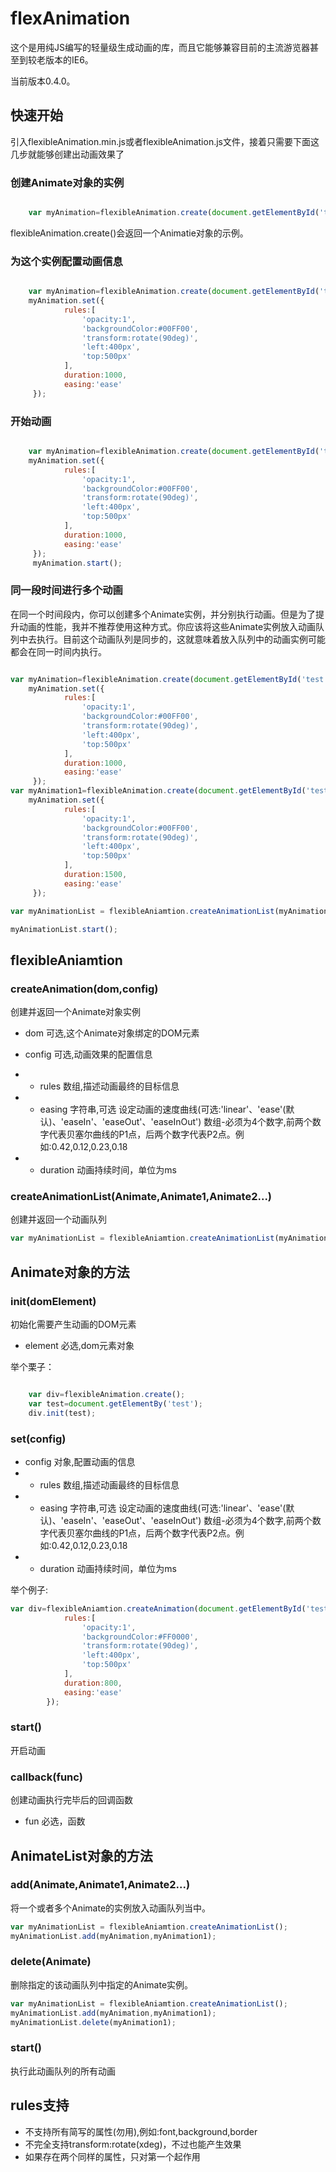 # flexAnimation

这个是用纯JS编写的轻量级生成动画的库，而且它能够兼容目前的主流游览器甚至到较老版本的IE6。

当前版本0.4.0。

## 快速开始

引入flexibleAnimation.min.js或者flexibleAnimation.js文件，接着只需要下面这几步就能够创建出动画效果了

### 创建Animate对象的实例

``` js

	var myAnimation=flexibleAnimation.create(document.getElementById('test'));

```

flexibleAnimation.create()会返回一个Animatie对象的示例。

### 为这个实例配置动画信息



``` js

	var myAnimation=flexibleAnimation.create(document.getElementById('test'));
	myAnimation.set({
            rules:[
                'opacity:1',
                'backgroundColor:#00FF00',
                'transform:rotate(90deg)',
                'left:400px',
                'top:500px'
            ],
            duration:1000,
            easing:'ease'
     });

```

### 开始动画



``` js

	var myAnimation=flexibleAnimation.create(document.getElementById('test'));
	myAnimation.set({
            rules:[
                'opacity:1',
                'backgroundColor:#00FF00',
                'transform:rotate(90deg)',
                'left:400px',
                'top:500px'
            ],
            duration:1000,
            easing:'ease'
     });
     myAnimation.start();

```

### 同一段时间进行多个动画

在同一个时间段内，你可以创建多个Animate实例，并分别执行动画。但是为了提升动画的性能，我并不推荐使用这种方式。你应该将这些Animate实例放入动画队列中去执行。目前这个动画队列是同步的，这就意味着放入队列中的动画实例可能都会在同一时间内执行。


``` js

var myAnimation=flexibleAnimation.create(document.getElementById('test'));
	myAnimation.set({
            rules:[
                'opacity:1',
                'backgroundColor:#00FF00',
                'transform:rotate(90deg)',
                'left:400px',
                'top:500px'
            ],
            duration:1000,
            easing:'ease'
     });
var myAnimation1=flexibleAnimation.create(document.getElementById('test1'));
	myAnimation.set({
            rules:[
                'opacity:1',
                'backgroundColor:#00FF00',
                'transform:rotate(90deg)',
                'left:400px',
                'top:500px'
            ],
            duration:1500,
            easing:'ease'
     });     

var myAnimationList = flexibleAniamtion.createAnimationList(myAnimation,myAnimation1);

myAnimationList.start();

```
## flexibleAniamtion



### createAnimation(dom,config)

创建并返回一个Animate对象实例

- dom	可选,这个Animate对象绑定的DOM元素

- config 可选,动画效果的配置信息
- - rules 数组,描述动画最终的目标信息
- - easing 字符串,可选 设定动画的速度曲线(可选:'linear'、'ease'(默认)、'easeIn'、'easeOut'、'easeInOut') 
		   数组-必须为4个数字,前两个数字代表贝塞尔曲线的P1点，后两个数字代表P2点。例如:0.42,0.12,0.23,0.18
- - duration 动画持续时间，单位为ms	

### createAnimationList(Animate,Animate1,Animate2...)
创建并返回一个动画队列

``` js
var myAnimationList = flexibleAniamtion.createAnimationList(myAnimation,myAnimation1);

```



## Animate对象的方法

### init(domElement)

初始化需要产生动画的DOM元素

- element 必选,dom元素对象

举个栗子：

``` js

	var div=flexibleAnimation.create();
	var test=document.getElementBy('test');
	div.init(test);

```




### set(config)

- config 对象,配置动画的信息
- - rules 数组,描述动画最终的目标信息
- - easing 字符串,可选 设定动画的速度曲线(可选:'linear'、'ease'(默认)、'easeIn'、'easeOut'、'easeInOut') 
		   数组-必须为4个数字,前两个数字代表贝塞尔曲线的P1点，后两个数字代表P2点。例如:0.42,0.12,0.23,0.18
- - duration 动画持续时间，单位为ms

举个例子:

``` js
var div=flexibleAniamtion.createAnimation(document.getElementById('test'),{
            rules:[
                'opacity:1',
                'backgroundColor:#FF0000',
                'transform:rotate(90deg)',
                'left:400px',
                'top:500px'
            ],
            duration:800,
            easing:'ease'
        });

```

### start()

开启动画


### callback(func)

创建动画执行完毕后的回调函数

- fun 必选，函数


## AnimateList对象的方法

### add(Animate,Animate1,Animate2...)

将一个或者多个Animate的实例放入动画队列当中。

``` js
var myAnimationList = flexibleAniamtion.createAnimationList();
myAnimationList.add(myAnimation,myAnimation1);

```

### delete(Animate)

删除指定的该动画队列中指定的Animate实例。

``` js
var myAnimationList = flexibleAniamtion.createAnimationList();
myAnimationList.add(myAnimation,myAnimation1);
myAnimationList.delete(myAnimation1);

```

### start()

执行此动画队列的所有动画


## rules支持

- 不支持所有简写的属性(勿用),例如:font,background,border
- 不完全支持transform:rotate(xdeg)，不过也能产生效果
- 如果存在两个同样的属性，只对第一个起作用

